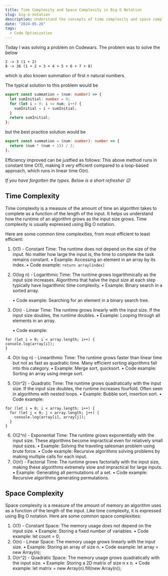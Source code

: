 ```yaml
---
title: Time Complexity and Space Complexity in Big O Notation
slug: big-o-notation
description: Understand the concepts of time complexity and space complexity, and how to analyze algorithms using Big O notation.
date: "2024-05-26"
tags:
  - Code Optimization
---
```


Today I was solving a problem on Codewars. The problem was to solve the below

```
2 -> 3 (1 + 2)
8 -> 36 (1 + 2 + 3 + 4 + 5 + 6 + 7 + 8)
```

which is also known summation of first n natural numbers.

The typical solution to this problem would be

```typescript
export const summation = (num: number) => {
  let sumInitial: number = 0;
  for (let i = 0; i <= num; i++) {
    sumInitial = i + sumInitial;
  }
  return sumInitial;
};
```

but the best practice solution would be

```typescript
export const summation = (num: number): number => {
  return (num * (num + 1)) / 2;
};
```

Efficiency improved can be justfied as follows: This above method runs in constant time O(1), making it very efficient compared to a loop-based approach, which runs in linear time O(n).

_If you have forgotten the types. Below is a short refresher 😉_

## Time Complexity

Time complexity is a measure of the amount of time an algorithm takes to complete as a function of the length of the input. It helps us understand how the runtime of an algorithm grows as the input size grows. Time complexity is usually expressed using Big O notation.

Here are some common time complexities, from most efficient to least efficient:

1. O(1) - Constant Time: The runtime does not depend on the size of the input. No matter how large the input is, the time to complete the task remains constant.
   • Example: Accessing an element in an array by its index.
   • Code example: `return array[index]`
2. O(log n) - Logarithmic Time: The runtime grows logarithmically as the input size increases. Algorithms that halve the input size at each step typically have logarithmic time complexity.
   • Example: Binary search in a sorted array.

   • Code example: Searching for an element in a binary search tree.

3. O(n) - Linear Time: The runtime grows linearly with the input size. If the input size doubles, the runtime doubles.
   • Example: Looping through all elements in an array.

   • Code example:

```
for (let i = 0; i < array.length; i++) {
console.log(array[i]);
}
```

4. O(n log n) - Linearithmic Time: The runtime grows faster than linear time but not as fast as quadratic time. Many efficient sorting algorithms fall into this category.
   • Example: Merge sort, quicksort.
   • Code example: Sorting an array using merge sort.

5. O(n^2) - Quadratic Time: The runtime grows quadratically with the input size. If the input size doubles, the runtime increases fourfold. Often seen in algorithms with nested loops.
   • Example: Bubble sort, insertion sort.
   • Code example:

```
for (let i = 0; i < array.length; i++) {
  for (let j = 0; j < array.length; j++) {
    console.log(array[i], array[j]);
  }
}
```

6. O(2^n) - Exponential Time: The runtime grows exponentially with the input size. These algorithms become impractical even for relatively small input sizes.
   • Example: Solving the traveling salesman problem using brute force.
   • Code example: Recursive algorithms solving problems by making multiple calls for each input.
7. O(n!) - Factorial Time: The runtime grows factorially with the input size, making these algorithms extremely slow and impractical for large inputs.
   • Example: Generating all permutations of a set.
   • Code example: Recursive algorithms generating permutations.

## Space Complexity

Space complexity is a measure of the amount of memory an algorithm uses as a function of the length of the input. Like time complexity, it is expressed using Big O notation. Here are some common space complexities:

1. O(1) - Constant Space: The memory usage does not depend on the input size.
   • Example: Storing a fixed number of variables.
   • Code example: let count = 0;
2. O(n) - Linear Space: The memory usage grows linearly with the input size.
   • Example: Storing an array of size n.
   • Code example: let array = new Array(n);
3. O(n^2) - Quadratic Space: The memory usage grows quadratically with the input size.
   • Example: Storing a 2D matrix of size n x n.
   • Code example: let matrix = new Array(n).fill(new Array(n));
